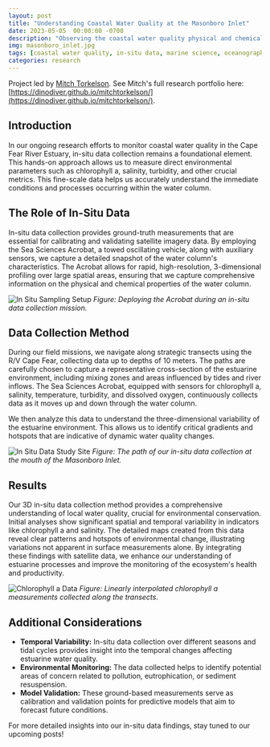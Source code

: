 ```yaml
---
layout: post
title: "Understanding Coastal Water Quality at the Masonboro Inlet"
date: 2023-05-05  00:00:00 -0700
description: "Observing the coastal water quality physical and chemical processes with 3-dimensional in-situ measurments."
img: masonboro_inlet.jpg
tags: [coastal water quality, in-situ data, marine science, oceanography, estuarine monitoring]
categories: research
---
```


Project led by [Mitch Torkelson](../MitchTorkelson/). See Mitch's full research portfolio here: [https://dinodiver.github.io/mitchtorkelson/](https://dinodiver.github.io/mitchtorkelson/).

## Introduction
In our ongoing research efforts to monitor coastal water quality in the Cape Fear River Estuary, in-situ data collection remains a foundational element. This hands-on approach allows us to measure direct environmental parameters such as chlorophyll a, salinity, turbidity, and other crucial metrics. This fine-scale data helps us accurately understand the immediate conditions and processes occurring within the water column.

## The Role of In-Situ Data
In-situ data collection provides ground-truth measurements that are essential for calibrating and validating satellite imagery data. By employing the Sea Sciences Acrobat, a towed oscillating vehicle, along with auxiliary sensors, we capture a detailed snapshot of the water column's characteristics. The Acrobat allows for rapid, high-resolution, 3-dimensional profiling over large spatial areas, ensuring that we capture comprehensive information on the physical and chemical properties of the water column.

![In Situ Sampling Setup](/mitchtorkelson/assets/img/for_posts/Acrobat.png)
*Figure: Deploying the Acrobat during an in-situ data collection mission.*

## Data Collection Method
During our field missions, we navigate along strategic transects using the R/V Cape Fear, collecting data up to depths of 10 meters. The paths are carefully chosen to capture a representative cross-section of the estuarine environment, including mixing zones and areas influenced by tides and river inflows. The Sea Sciences Acrobat, equipped with sensors for chlorophyll a, salinity, temperature, turbidity, and dissolved oxygen, continuously collects data as it moves up and down through the water column.

We then analyze this data to understand the three-dimensional variability of the estuarine environment. This allows us to identify critical gradients and hotspots that are indicative of dynamic water quality changes.

![In Situ Data Study Site](/mitchtorkelson/assets/img/for_posts/masonboro-studysite.png)
*Figure: The path of our in-situ data collection at the mouth of the Masonboro Inlet.*

## Results
Our 3D in-situ data collection method provides a comprehensive understanding of local water quality, crucial for environmental conservation. Initial analyses show significant spatial and temporal variability in indicators like chlorophyll a and salinity. The detailed maps created from this data reveal clear patterns and hotspots of environmental change, illustrating variations not apparent in surface measurements alone. By integrating these findings with satellite data, we enhance our understanding of estuarine processes and improve the monitoring of the ecosystem's health and productivity.

![Chlorophyll a Data](/mitchtorkelson/assets/img/for_posts/chl.gif)
*Figure: Linearly interpolated chlorophyll a measurements collected along the transects.*

## Additional Considerations
- **Temporal Variability:** In-situ data collection over different seasons and tidal cycles provides insight into the temporal changes affecting estuarine water quality.
- **Environmental Monitoring:** The data collected helps to identify potential areas of concern related to pollution, eutrophication, or sediment resuspension.
- **Model Validation:** These ground-based measurements serve as calibration and validation points for predictive models that aim to forecast future conditions.

For more detailed insights into our in-situ data findings, stay tuned to our upcoming posts!  